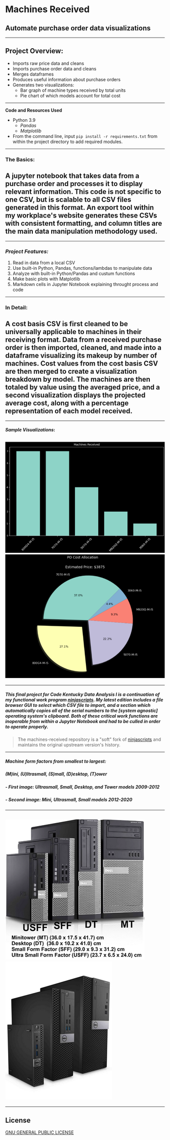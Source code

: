 # Machines Received

## Automate purchase order data visualizations
---
## Project Overview:
- Imports raw price data and cleans
- Imports purchase order data and cleans
- Merges dataframes 
- Produces useful information about purchase orders
- Generates two visualizations:
  - Bar graph of machine types received by total units
  - Pie chart of which models account for total cost
---
**Code and Resources Used**
 - Python 3.9
   - _Pandas_
   - _Matplotlib_
 - From the command line, input `pip install -r requirements.txt` from within the project directory to add required modules.
---
### **The Basics:**
A jupyter notebook that takes data from a purchase order and processes it to display relevant information. This code is not specific to one CSV, but is scalable to all CSV files generated in this format. An export tool within my workplace's website generates these CSVs with consistent formatting, and column titles are the main data manipulation methodology used.
---
---
### ***Project Features:***
1. Read in data from a local CSV
2. Use built-in Python, Pandas, functions/lambdas to manipulate data
3. Analyze with built-in Python/Pandas and custum functions
4. Make basic plots with Matplotlib
5. Markdown cells in Jupyter Notebook explaining throught process and code
---
### **In Detail:**
 A cost basis CSV is first cleaned to be universally applicable to machines in their receiving format. Data from a received purchase order is then imported, cleaned, and made into a dataframe visualizing its makeup by number of machines. Cost values from the cost basis CSV are then merged to create a visualization breakdown by model. The machines are then totaled by value using the averaged price, and a second visualization displays the projected average cost, along with a percentage representation of each model received.
---
---
#### *Sample Visualizations*:
![sample-bar](./assets/readme-img-source/sample-bar.png)
![sample-pie](./assets/readme-img-source/sample-pie.png)
---
---
##### This final project for Code Kentucky Data Analysis I is a continuation of my functional work program [ninjascripts](https://github.com/keith-flynn/ninjascripts/). My latest edition includes a file browser GUI to select which CSV file to import, and a section which automatically copies all of the serial numbers to the [system agnostic] operating system's clipboard. Both of these critical work functions are inoperable from within a Jupyter Notebook and had to be culled in order to operate properly. 
> The machines-received repository is a "soft" fork of [ninjascripts](https://github.com/keith-flynn/ninjascripts/) and maintains the original upstream version's history.
---
##### **Machine form factors from smallest to largest:**
##### (**M**)ini, (**U**)ltrasmall, (**S**)mall,  (**D**)esktop, (**T**)ower
##### *- First image: Ultrasmall, Small, Desktop, and Tower models 2009-2012*
##### *- Second image: Mini, Ultrasmall, Small models 2012-2020*
---
![sample-usdt](./assets/readme-img-source/sample-form-factors.png)
![sample-msd](./assets/readme-img-source/sample-form-factors2.png)
---
---
## License
[GNU GENERAL PUBLIC LICENSE](LICENSE)